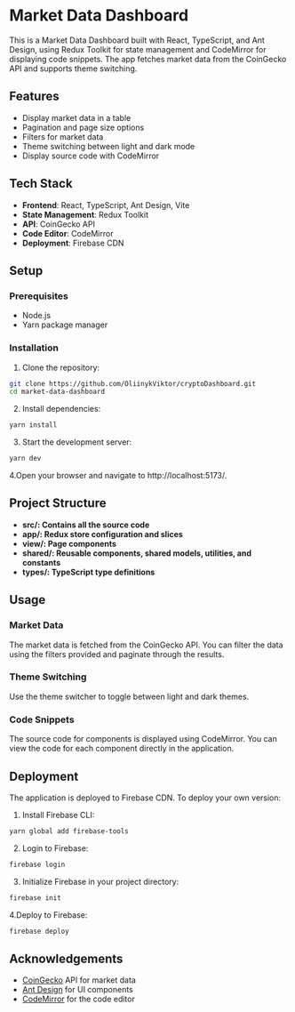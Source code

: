 # Market Data Dashboard

This is a Market Data Dashboard built with React, TypeScript, and Ant Design, using Redux Toolkit for state management and CodeMirror for displaying code snippets. The app fetches market data from the CoinGecko API and supports theme switching.

## Features

- Display market data in a table
- Pagination and page size options
- Filters for market data
- Theme switching between light and dark mode
- Display source code with CodeMirror

## Tech Stack

- **Frontend**: React, TypeScript, Ant Design, Vite
- **State Management**: Redux Toolkit
- **API**: CoinGecko API
- **Code Editor**: CodeMirror
- **Deployment**: Firebase CDN

## Setup

### Prerequisites

- Node.js
- Yarn package manager

### Installation

1. Clone the repository:

```bash
git clone https://github.com/OliinykViktor/cryptoDashboard.git
cd market-data-dashboard
```

2. Install dependencies:

```bash
yarn install
```

3. Start the development server:

```bash
yarn dev
```

4.Open your browser and navigate to http://localhost:5173/.

## Project Structure

- **src/: Contains all the source code**
- **app/: Redux store configuration and slices**
- **view/: Page components**
- **shared/: Reusable components, shared models, utilities, and constants**
- **types/: TypeScript type definitions**

## Usage

### Market Data

The market data is fetched from the CoinGecko API. You can filter the data using the filters provided and paginate through the results.

### Theme Switching

Use the theme switcher to toggle between light and dark themes.

### Code Snippets

The source code for components is displayed using CodeMirror. You can view the code for each component directly in the application.

## Deployment

The application is deployed to Firebase CDN. To deploy your own version:

1. Install Firebase CLI:

```bash
yarn global add firebase-tools
```

2. Login to Firebase:

```bash
firebase login
```

3. Initialize Firebase in your project directory:

```bash
firebase init
```

4.Deploy to Firebase:

```bash
firebase deploy
```

## Acknowledgements

- [CoinGecko](https://www.coingecko.com/en/api) API for market data
- [Ant Design](https://ant.design/) for UI components
- [CodeMirror](https://codemirror.net/) for the code editor
